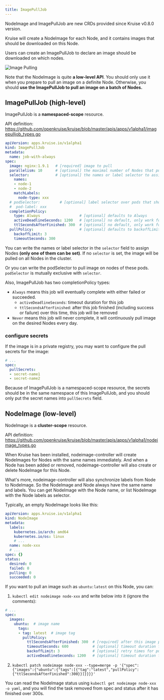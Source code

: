 ```yaml
---
title: ImagePullJob
---
```


NodeImage and ImagePullJob are new CRDs provided since Kruise v0.8.0 version.

Kruise will create a NodeImage for each Node, and it contains images that should be downloaded on this Node.

Users can create an ImagePullJob to declare an image should be downloaded on which nodes.

![Image Pulling](/img/docs/user-manuals/imagepulling.png)

Note that the NodeImage is quite **a low-level API**. You should only use it when you prepare to pull an image on a definite Node.
Otherwise, you should **use the ImagePullJob to pull an image on a batch of Nodes.**

## ImagePullJob (high-level)

ImagePullJob is a **namespaced-scope** resource.

API definition: https://github.com/openkruise/kruise/blob/master/apis/apps/v1alpha1/imagepulljob_types.go

```yaml
apiVersion: apps.kruise.io/v1alpha1
kind: ImagePullJob
metadata:
  name: job-with-always
spec:
  image: nginx:1.9.1   # [required] image to pull
  parallelism: 10      # [optional] the maximal number of Nodes that pull this image at the same time, defaults to 1
  selector:            # [optional] the names or label selector to assign Nodes (only one of them can be set)
    names:
    - node-1
    - node-2
    matchLabels:
      node-type: xxx
  # podSelector:         # [optional] label selector over pods that should pull image on nodes of these pods. Mutually exclusive with selector.
  #  pod-label: xxx
  completionPolicy:
    type: Always                  # [optional] defaults to Always
    activeDeadlineSeconds: 1200   # [optional] no default, only work for Always type
    ttlSecondsAfterFinished: 300  # [optional] no default, only work for Always type
  pullPolicy:                     # [optional] defaults to backoffLimit=3, timeoutSeconds=600
    backoffLimit: 3
    timeoutSeconds: 300
```

You can write the names or label selector in the `selector` field to assign Nodes **(only one of them can be set)**.
If no `selector` is set, the image will be pulled on all Nodes in the cluster.

Or you can write the podSelector to pull image on nodes of these pods. `podSelector` is mutually exclusive with `selector`.

Also, ImagePullJob has two completionPolicy types:

- `Always` means this job will eventually complete with either failed or succeeded.
  - `activeDeadlineSeconds`: timeout duration for this job
  - `ttlSecondsAfterFinished`: after this job finished (including success or failure) over this time, this job will be removed
- `Never` means this job will never complete, it will continuously pull image on the desired Nodes every day.

### configure secrets

If the image is in a private registry, you may want to configure the pull secrets for the image:

```yaml
# ...
spec:
  pullSecrets:
  - secret-name1
  - secret-name2
```

Because of ImagePullJob is a namespaced-scope resource, the secrets should be in the same namespace of this ImagePullJob,
and you should only put the secret names into `pullSecrets` field.

## NodeImage (low-level)

NodeImage is a **cluster-scope** resource.

API definition: https://github.com/openkruise/kruise/blob/master/apis/apps/v1alpha1/nodeimage_types.go

When Kruise has been installed, nodeimage-controller will create NodeImages for Nodes with the same names immediately.
And when a Node has been added or removed, nodeimage-controller will also create or delete NodeImage for this Node.

What's more, nodeimage-controller will also synchronize labels from Node to NodeImage. So the NodeImage and Node always have
the same name and labels. You can get NodeImage with the Node name, or list NodeImage with the Node labels as selector.

Typically, an empty NodeImage looks like this:

```yaml
apiVersion: apps.kruise.io/v1alpha1
kind: NodeImage
metadata:
  labels:
    kubernetes.io/arch: amd64
    kubernetes.io/os: linux
    # ...
  name: node-xxx
  # ...
spec: {}
status:
  desired: 0
  failed: 0
  pulling: 0
  succeeded: 0
```

If you want to pull an image such as `ubuntu:latest` on this Node, you can:

1. `kubectl edit nodeimage node-xxx` and write below into it (ignore the comments):

```yaml
# ...
spec:
  images:
    ubuntu:  # image name
      tags:
      - tag: latest  # image tag
        pullPolicy:
          ttlSecondsAfterFinished: 300  # [required] after this image pulling finished (including success or failure) over 300s, this task will be removed
          timeoutSeconds: 600           # [optional] timeout duration for once pulling, defaults to 600
          backoffLimit: 3               # [optional] retry times for pulling, defaults to 3
          activeDeadlineSeconds: 1200   # [optional] timeout duration for this task, no default
```

2. `kubectl patch nodeimage node-xxx --type=merge -p '{"spec":{"images":{"ubuntu":{"tags":[{"tag":"latest","pullPolicy":{"ttlSecondsAfterFinished":300}}]}}}}'`

You can read the NodeImage status using `kubectl get nodeimage node-xxx -o yaml`,
and you will find the task removed from spec and status after it has finished over 300s.
